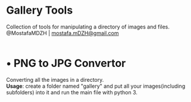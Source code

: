 # Gallery Tools
Collection of tools for manipulating a directory of images and files.<br>
@MostafaMDZH | mostafa.mDZH@gmail.com
</br></br>

# • PNG to JPG Convertor
Converting all the images in a directory.</br>
<b>Usage</b>: create a folder named "gallery" and put all your images(including subfolders) into it and run the main file with python 3.
